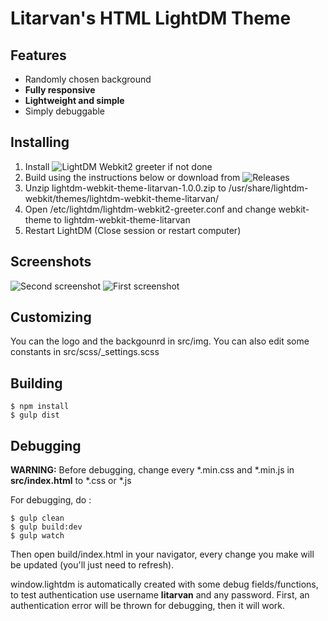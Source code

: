# Litarvan's HTML LightDM Theme

## Features

* Randomly chosen background
* **Fully responsive**
* **Lightweight and simple**
* Simply debuggable

## Installing

1. Install ![LightDM Webkit2 greeter](https://github.com/antergos/lightdm-webkit2-greeter) if not done
2. Build using the instructions below or download from ![Releases](https://github.com/Litarvan/lightdm-webkit-theme-litarvan/releases)
3. Unzip lightdm-webkit-theme-litarvan-1.0.0.zip to /usr/share/lightdm-webkit/themes/lightdm-webkit-theme-litarvan/
4. Open /etc/lightdm/lightdm-webkit2-greeter.conf and change webkit-theme to lightdm-webkit-theme-litarvan
5. Restart LightDM (Close session or restart computer)

## Screenshots

![Second screenshot](https://i.gyazo.com/7eb870c4d5e5a649b639298d9ad33250.png)
![First screenshot](https://i.gyazo.com/cf4fcf1947b986b9343a3984ba217190.png)

## Customizing

You can the logo and the backgounrd in src/img.
You can also edit some constants in src/scss/_settings.scss

## Building

```
$ npm install
$ gulp dist
```

## Debugging

**WARNING:** Before debugging, change every *.min.css and *.min.js in **src/index.html** to *.css or *.js

For debugging, do :

```
$ gulp clean
$ gulp build:dev
$ gulp watch
```

Then open build/index.html in your navigator, every change you make will be updated (you'll just need to refresh).

window.lightdm is automatically created with some debug fields/functions, to test authentication use username **litarvan** and any password. First, an authentication error will be thrown for debugging, then it will work.
